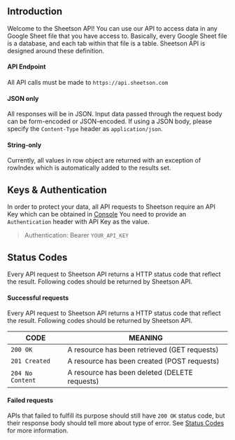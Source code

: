 ## Introduction
Welcome to the Sheetson API! You can use our API to access data in any Google Sheet file that you have access to. Basically, every Google Sheet file is a database, and each tab within that file is a table. Sheetson API is designed around these definition.

#### API Endpoint
All API calls must be made to `https://api.sheetson.com`

#### JSON only
All responses will be in JSON. Input data passed through the request body can be form-encoded or JSON-encoded. If using a JSON body, please specify the `Content-Type` header as `application/json`.

#### String-only
Currently, all values in row object are returned with an exception of rowIndex which is automatically added to the results set.

## Keys & Authentication
In order to protect your data, all API requests to Sheetson require an API Key which can be obtained in [Console](https://sheetson.com/console)
You need to  provide an `Authentication` header with API Key as the value.

> Authentication: Bearer `YOUR_API_KEY`

## Status Codes
Every API request to Sheetson API returns a HTTP status code that reflect the result. Following codes should be returned by Sheetson API.

#### Successful requests
Every API request to Sheetson API returns a HTTP status code that reflect the result. Following codes should be returned by Sheetson API.

|CODE |MEANING
|-----|-----
|`200 OK`| A resource has been retrieved (GET requests)
|`201 Created`|	A resource has been created (POST requests)
|`204 No Content`|	A resource has been deleted (DELETE requests)

#### Failed requests
APIs that failed to fulfill its purpose should still have `200 OK` status code, but their response body should tell more about type of error. See [Status Codes](/status-codes) for more information.



